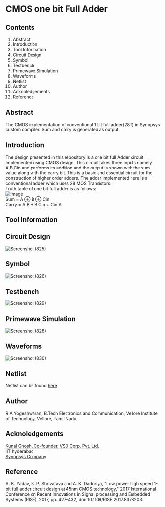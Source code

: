# CMOS one bit Full Adder 
## Contents
1. Abstract 
2. Introduction
3. Tool Information
5. Circuit Design
6. Symbol
7. Testbench
8. Primewave Simulation
9. Waveforms
10. Netlist
11. Author 
12. Acknoledgements
13. Reference
## Abstract
The CMOS implementation of conventional 1 bit full adder(28T) in Synopsys custom compiler. Sum and carry is generated as output. 
## Introduction
The design presented in this repository is a one bit full Adder circuit. Implemented using CMOS design. This circuit takes three inputs namely A,B,Cin and performs its addition and the output is shown with the sum value along with the carry bit. This is a basic and essential circuit for the construction of higher order adders. The adder implemented here is a conventional adder which uses 28 MOS Transistors.  
Truth table of one bit full adder is as follows:  
![image](https://user-images.githubusercontent.com/56624086/156185340-c69b3af7-51a9-4cfc-a404-733eb6f997df.png)  
Sum = A ⊕ B ⊕ Cin  
Carry = A.B + B.Cin + Cin.A  



## Tool Information

## Circuit Design
![Screenshot (825)](https://user-images.githubusercontent.com/56624086/156175274-59325739-9528-48a1-9107-e1c23cdb9b8e.png)
## Symbol
![Screenshot (826)](https://user-images.githubusercontent.com/56624086/156175416-094231b1-524e-4557-9ea3-1231ed8a8f56.png)
## Testbench
![Screenshot (829)](https://user-images.githubusercontent.com/56624086/156175469-5337f4a7-eb14-47ac-9f3d-cf2e4cadcea8.png)
## Primewave Simulation
![Screenshot (828)](https://user-images.githubusercontent.com/56624086/156175502-ec6e0229-136f-41ac-b759-034dee84cf68.png)
## Waveforms
![Screenshot (830)](https://user-images.githubusercontent.com/56624086/156175537-68098ec0-d93d-41a4-9f88-030cac1846ae.png)
## Netlist
Netlist can be found [here](https://github.com/RAYogeshwaran/Full_Adder_CMOS/blob/main/netlist.txt)
## Author 
R A Yogeshwaran, B.Tech Electronics and Communication, Vellore Institute of Technology, Vellore, Tamil Nadu.
## Acknoledgements
[Kunal Ghosh, Co-founder, VSD Corp. Pvt. Ltd.](https://www.linkedin.com/in/kunal-ghosh-vlsisystemdesign-com-28084836/)  
IIT hyderabad  
[Synopsys Company](https://www.synopsys.com/)
## Reference
A. K. Yadav, B. P. Shrivatava and A. K. Dadoriya, "Low power high speed 1-bit full adder circuit design at 45nm CMOS technology," 2017 International Conference on Recent Innovations in Signal processing and Embedded Systems (RISE), 2017, pp. 427-432, doi: 10.1109/RISE.2017.8378203.
